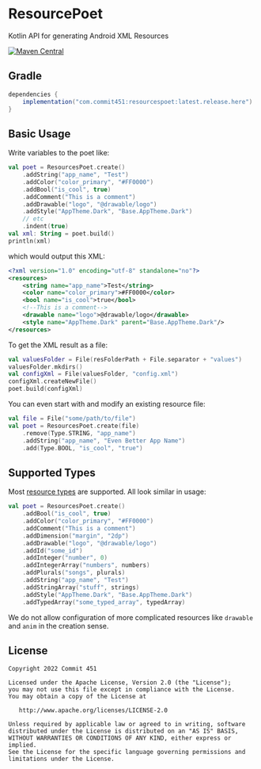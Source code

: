 # ResourcePoet
Kotlin API for generating Android XML Resources

[![Maven Central](https://maven-badges.herokuapp.com/maven-central/com.commit451/ResourcesPoet/badge.svg)](https://maven-badges.herokuapp.com/maven-central/com.commit451/ResourcesPoet)

## Gradle
```groovy
dependencies {
    implementation("com.commit451:resourcespoet:latest.release.here")
}
```

## Basic Usage
Write variables to the poet like:
```kotlin
val poet = ResourcesPoet.create()
    .addString("app_name", "Test")
    .addColor("color_primary", "#FF0000")
    .addBool("is_cool", true)
    .addComment("This is a comment")
    .addDrawable("logo", "@drawable/logo")
    .addStyle("AppTheme.Dark", "Base.AppTheme.Dark")
    // etc
    .indent(true)
val xml: String = poet.build()
println(xml)
```
which would output this XML:
```xml
<?xml version="1.0" encoding="utf-8" standalone="no"?>
<resources>
    <string name="app_name">Test</string>
    <color name="color_primary">#FF0000</color>
    <bool name="is_cool">true</bool>
    <!--This is a comment-->
    <drawable name="logo">@drawable/logo</drawable>
    <style name="AppTheme.Dark" parent="Base.AppTheme.Dark"/>
</resources>
```

To get the XML result as a file:
```kotlin
val valuesFolder = File(resFolderPath + File.separator + "values")
valuesFolder.mkdirs()
val configXml = File(valuesFolder, "config.xml")
configXml.createNewFile()
poet.build(configXml)
```

You can even start with and modify an existing resource file:
```kotlin
val file = File("some/path/to/file")
val poet = ResourcesPoet.create(file)
    .remove(Type.STRING, "app_name")
    .addString("app_name", "Even Better App Name")
    .add(Type.BOOL, "is_cool", "true")
```

## Supported Types
Most [resource types](https://developer.android.com/guide/topics/resources/available-resources.html) are supported. All look similar in usage:
```kotlin
val poet = ResourcesPoet.create()
    .addBool("is_cool", true)
    .addColor("color_primary", "#FF0000")
    .addComment("This is a comment")
    .addDimension("margin", "2dp")
    .addDrawable("logo", "@drawable/logo")
    .addId("some_id")
    .addInteger("number", 0)
    .addIntegerArray("numbers", numbers)
    .addPlurals("songs", plurals)
    .addString("app_name", "Test")
    .addStringArray("stuff", strings)
    .addStyle("AppTheme.Dark", "Base.AppTheme.Dark")
    .addTypedArray("some_typed_array", typedArray)
```
We do not allow configuration of more complicated resources like `drawable` and `anim` in the creation sense.

License
--------

    Copyright 2022 Commit 451

    Licensed under the Apache License, Version 2.0 (the "License");
    you may not use this file except in compliance with the License.
    You may obtain a copy of the License at

       http://www.apache.org/licenses/LICENSE-2.0

    Unless required by applicable law or agreed to in writing, software
    distributed under the License is distributed on an "AS IS" BASIS,
    WITHOUT WARRANTIES OR CONDITIONS OF ANY KIND, either express or implied.
    See the License for the specific language governing permissions and
    limitations under the License.
